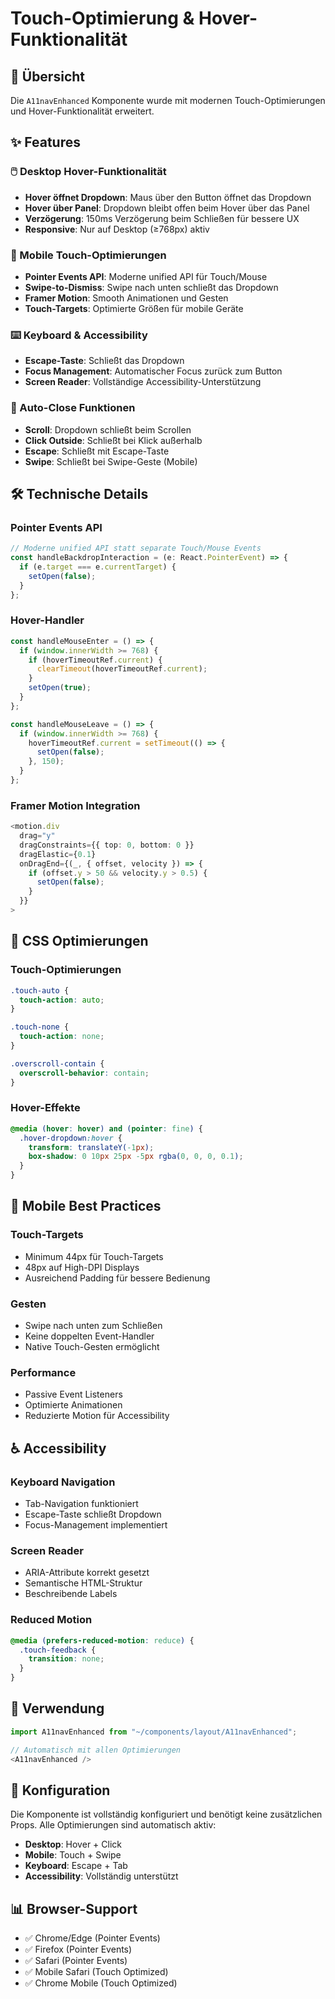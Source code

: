 # Touch-Optimierung & Hover-Funktionalität

## 🎯 Übersicht

Die `A11navEnhanced` Komponente wurde mit modernen Touch-Optimierungen und Hover-Funktionalität erweitert.

## ✨ Features

### 🖱️ Desktop Hover-Funktionalität

- **Hover öffnet Dropdown**: Maus über den Button öffnet das Dropdown
- **Hover über Panel**: Dropdown bleibt offen beim Hover über das Panel
- **Verzögerung**: 150ms Verzögerung beim Schließen für bessere UX
- **Responsive**: Nur auf Desktop (≥768px) aktiv

### 📱 Mobile Touch-Optimierungen

- **Pointer Events API**: Moderne unified API für Touch/Mouse
- **Swipe-to-Dismiss**: Swipe nach unten schließt das Dropdown
- **Framer Motion**: Smooth Animationen und Gesten
- **Touch-Targets**: Optimierte Größen für mobile Geräte

### ⌨️ Keyboard & Accessibility

- **Escape-Taste**: Schließt das Dropdown
- **Focus Management**: Automatischer Focus zurück zum Button
- **Screen Reader**: Vollständige Accessibility-Unterstützung

### 🔄 Auto-Close Funktionen

- **Scroll**: Dropdown schließt beim Scrollen
- **Click Outside**: Schließt bei Klick außerhalb
- **Escape**: Schließt mit Escape-Taste
- **Swipe**: Schließt bei Swipe-Geste (Mobile)

## 🛠️ Technische Details

### Pointer Events API

```typescript
// Moderne unified API statt separate Touch/Mouse Events
const handleBackdropInteraction = (e: React.PointerEvent) => {
  if (e.target === e.currentTarget) {
    setOpen(false);
  }
};
```

### Hover-Handler

```typescript
const handleMouseEnter = () => {
  if (window.innerWidth >= 768) {
    if (hoverTimeoutRef.current) {
      clearTimeout(hoverTimeoutRef.current);
    }
    setOpen(true);
  }
};

const handleMouseLeave = () => {
  if (window.innerWidth >= 768) {
    hoverTimeoutRef.current = setTimeout(() => {
      setOpen(false);
    }, 150);
  }
};
```

### Framer Motion Integration

```typescript
<motion.div
  drag="y"
  dragConstraints={{ top: 0, bottom: 0 }}
  dragElastic={0.1}
  onDragEnd={(_, { offset, velocity }) => {
    if (offset.y > 50 && velocity.y > 0.5) {
      setOpen(false);
    }
  }}
>
```

## 🎨 CSS Optimierungen

### Touch-Optimierungen

```css
.touch-auto {
  touch-action: auto;
}

.touch-none {
  touch-action: none;
}

.overscroll-contain {
  overscroll-behavior: contain;
}
```

### Hover-Effekte

```css
@media (hover: hover) and (pointer: fine) {
  .hover-dropdown:hover {
    transform: translateY(-1px);
    box-shadow: 0 10px 25px -5px rgba(0, 0, 0, 0.1);
  }
}
```

## 📱 Mobile Best Practices

### Touch-Targets

- Minimum 44px für Touch-Targets
- 48px auf High-DPI Displays
- Ausreichend Padding für bessere Bedienung

### Gesten

- Swipe nach unten zum Schließen
- Keine doppelten Event-Handler
- Native Touch-Gesten ermöglicht

### Performance

- Passive Event Listeners
- Optimierte Animationen
- Reduzierte Motion für Accessibility

## ♿ Accessibility

### Keyboard Navigation

- Tab-Navigation funktioniert
- Escape-Taste schließt Dropdown
- Focus-Management implementiert

### Screen Reader

- ARIA-Attribute korrekt gesetzt
- Semantische HTML-Struktur
- Beschreibende Labels

### Reduced Motion

```css
@media (prefers-reduced-motion: reduce) {
  .touch-feedback {
    transition: none;
  }
}
```

## 🚀 Verwendung

```typescript
import A11navEnhanced from "~/components/layout/A11navEnhanced";

// Automatisch mit allen Optimierungen
<A11navEnhanced />
```

## 🔧 Konfiguration

Die Komponente ist vollständig konfiguriert und benötigt keine zusätzlichen Props. Alle Optimierungen sind automatisch aktiv:

- **Desktop**: Hover + Click
- **Mobile**: Touch + Swipe
- **Keyboard**: Escape + Tab
- **Accessibility**: Vollständig unterstützt

## 📊 Browser-Support

- ✅ Chrome/Edge (Pointer Events)
- ✅ Firefox (Pointer Events)
- ✅ Safari (Pointer Events)
- ✅ Mobile Safari (Touch Optimized)
- ✅ Chrome Mobile (Touch Optimized)
